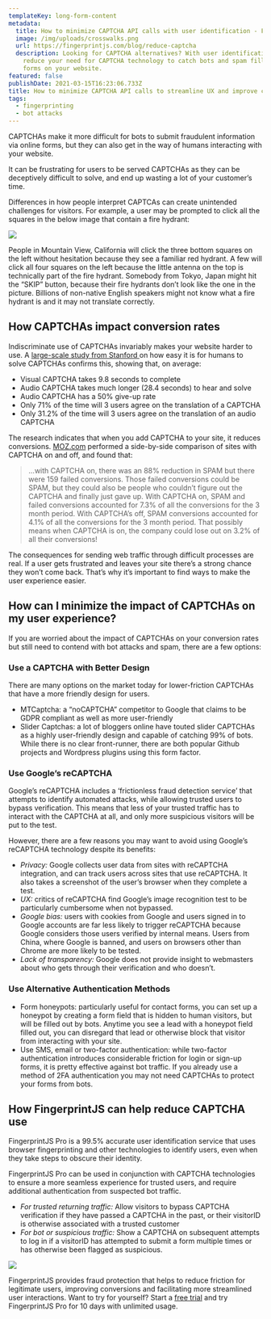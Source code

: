 ```yaml
---
templateKey: long-form-content
metadata:
  title: How to minimize CAPTCHA API calls with user identification - FingerprintJS
  image: /img/uploads/crosswalks.png
  url: https://fingerprintjs.com/blog/reduce-captcha
  description: Looking for CAPTCHA alternatives? With user identification, you can
    reduce your need for CAPTCHA technology to catch bots and spam filling out
    forms on your website.
featured: false
publishDate: 2021-03-15T16:23:06.733Z
title: How to minimize CAPTCHA API calls to streamline UX and improve conversions
tags:
  - fingerprinting
  - bot attacks
---
```

CAPTCHAs make it more difficult for bots to submit fraudulent information via online forms, but they can also get in the way of humans interacting with your website.

It can be frustrating for users to be served CAPTCHAs as they can be deceptively difficult to solve, and end up wasting a lot of your customer’s time.

Differences in how people interpret CAPTCAs can create unintended challenges for visitors. For example, a user may be prompted to click all the squares in the below image that contain a fire hydrant:

![](/img/uploads/hydrants.png)

People in Mountain View, California will click the three bottom squares on the left without hesitation because they see a familiar red hydrant. A few will click all four squares on the left because the little antenna on the top is technically part of the fire hydrant. Somebody from Tokyo, Japan might hit the “SKIP” button, because their fire hydrants don’t look like the one in the picture. Billions of non-native English speakers might not know what a fire hydrant is and it may not translate correctly. 

## How CAPTCHAs impact conversion rates

Indiscriminate use of CAPTCHAs invariably makes your website harder to use. A [large-scale study from Stanford ](https://web.stanford.edu/~jurafsky/burszstein_2010_captcha.pdf)on how easy it is for humans to solve CAPTCHAs confirms this, showing that, on average:

* Visual CAPTCHA takes 9.8 seconds to complete
* Audio CAPTCHA takes much longer (28.4 seconds) to hear and solve
* Audio CAPTCHA has a 50% give-up rate
* Only 71% of the time will 3 users agree on the translation of a CAPTCHA
* Only 31.2% of the time will 3 users agree on the translation of an audio CAPTCHA

The research indicates that when you add CAPTCHA to your site, it reduces conversions. [MOZ.com](https://moz.com/blog/captchas-affect-on-conversion-rates) performed a side-by-side comparison of sites with CAPTCHA on and off, and found that: 

> ...with CAPTCHA on, there was an 88% reduction in SPAM but there were 159 failed conversions. Those failed conversions could be SPAM, but they could also be people who couldn’t figure out the CAPTCHA and finally just gave up. With CAPTCHA on, SPAM and failed conversions accounted for 7.3% of all the conversions for the 3 month period. With CAPTCHA’s off, SPAM conversions accounted for 4.1% of all the conversions for the 3 month period. That possibly means when CAPTCHA is on, the company could lose out on 3.2% of all their conversions!

The consequences for sending web traffic through difficult processes are real. If a user gets frustrated and leaves your site there’s a strong chance they won’t come back. That’s why it’s important to find ways to make the user experience easier.

## How can I minimize the impact of CAPTCHAs on my user experience?

If you are worried about the impact of CAPTCHAs on your conversion rates but still need to contend with bot attacks and spam, there are a few options:

### Use a CAPTCHA with Better Design

There are many options on the market today for lower-friction CAPTCHAs that have a more friendly design for users.

* MTCaptcha: a “noCAPTCHA” competitor to Google that claims to be GDPR compliant as well as more user-friendly
* Slider Captchas: a lot of bloggers online have touted slider CAPTCHAs as a highly user-friendly design and capable of catching 99% of bots. While there is no clear front-runner, there are both popular Github projects and Wordpress plugins using this form factor.

### Use Google’s reCAPTCHA

Google’s reCAPTCHA includes a ‘frictionless fraud detection service’ that attempts to identify automated attacks, while allowing trusted users to bypass verification. This means that less of your trusted traffic has to interact with the CAPTCHA at all, and only more suspicious visitors will be put to the test.

However, there are a few reasons you may want to avoid using Google’s reCAPTCHA technology despite its benefits:

* *Privacy:* Google collects user data from sites with reCAPTCHA integration, and can track users across sites that use reCAPTCHA. It also takes a screenshot of the user’s browser when they complete a test.
* *UX:* critics of reCAPTCHA find Google’s image recognition test to be particularly cumbersome when not bypassed. 
* *Google bias:* users with cookies from Google and users signed in to Google accounts are far less likely to trigger reCAPTCHA because Google considers those users verified by internal means. Users from China, where Google is banned, and users on browsers other than Chrome are more likely to be tested.
* *Lack of transparency:* Google does not provide insight to webmasters about who gets through their verification and who doesn’t.

### Use Alternative Authentication Methods

* Form honeypots: particularly useful for contact forms, you can set up a honeypot by creating a form field that is hidden to human visitors, but will be filled out by bots. Anytime you see a lead with a honeypot field filled out, you can disregard that lead or otherwise block that visitor from interacting with your site.
* Use SMS, email or two-factor authentication: while two-factor authentication introduces considerable friction for login or sign-up forms, it is pretty effective against bot traffic. If you already use a method of 2FA authentication you may not need CAPTCHAs to protect your forms from bots.

## How FingerprintJS can help reduce CAPTCHA use

FingerprintJS Pro is a 99.5% accurate user identification service that uses browser fingerprinting and other technologies to identify users, even when they take steps to obscure their identity.

FingerprintJS Pro can be used in conjunction with CAPTCHA technologies to ensure a more seamless experience for trusted users, and require additional authentication from suspected bot traffic.

* *For trusted returning traffic:* Allow visitors to bypass CAPTCHA verification if they have passed a CAPTCHA in the past, or their visitorID is otherwise associated with a trusted customer
* *For bot or suspicious traffic:* Show a CAPTCHA on subsequent attempts to log in if a visitorID has attempted to submit a form multiple times or has otherwise been flagged as suspicious.

![](/img/uploads/copy-of-the_power_of_fingerprinting_infographic_2.png)

FingerprintJS provides fraud protection that helps to reduce friction for legitimate users, improving conversions and facilitating more streamlined user interactions. Want to try for yourself? Start a [free trial](https://dashboard.fingerprintjs.com/signup) and try FingerprintJS Pro for 10 days with unlimited usage.